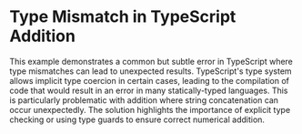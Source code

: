 # Type Mismatch in TypeScript Addition

This example demonstrates a common but subtle error in TypeScript where type mismatches can lead to unexpected results. TypeScript's type system allows implicit type coercion in certain cases, leading to the compilation of code that would result in an error in many statically-typed languages.  This is particularly problematic with addition where string concatenation can occur unexpectedly. The solution highlights the importance of explicit type checking or using type guards to ensure correct numerical addition.